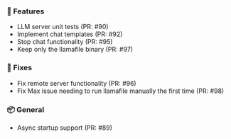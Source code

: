 ### 🚀 Features

- LLM server unit tests (PR: #90)
- Implement chat templates (PR: #92)
- Stop chat functionality (PR: #95)
- Keep only the llamafile binary (PR: #97)

### 🐛 Fixes

- Fix remote server functionality (PR: #96)
- Fix Max issue needing to run llamafile manually the first time (PR: #98)

### 📦 General

- Async startup support (PR: #89)

